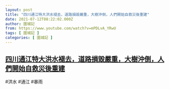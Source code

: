 ```yaml
---
layout: post
title: "四川通江特大洪水褪去，道路損毀嚴重，大樹沖倒，人們開始自救災後重建"
date: 2021-07-12T08:22:02.000Z
author: 圍城記
from: https://www.youtube.com/watch?v=mPDLvA_YRwU
tags: [ 圍城記 ]
categories: [ 圍城記 ]
---
```

<!--1626078122000-->
[四川通江特大洪水褪去，道路損毀嚴重，大樹沖倒，人們開始自救災後重建](https://www.youtube.com/watch?v=mPDLvA_YRwU)
------

<div>
#洪水 #通江 #暴雨
</div>
